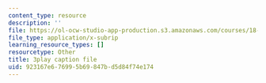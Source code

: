 ```yaml
---
content_type: resource
description: ''
file: https://ol-ocw-studio-app-production.s3.amazonaws.com/courses/18-01sc-single-variable-calculus-fall-2010/923167e676995b69847bd5d84f74e174_1RLctDS2hUQ.vtt
file_type: application/x-subrip
learning_resource_types: []
resourcetype: Other
title: 3play caption file
uid: 923167e6-7699-5b69-847b-d5d84f74e174
---
```

